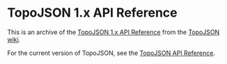 # TopoJSON 1.x API Reference

This is an archive of the [TopoJSON 1.x API Reference](https://github.com/topojson/topojson-3.x-api-reference/blob/master/API-Reference.md) from the [TopoJSON wiki](https://github.com/topojson/topojson/wiki).

For the current version of TopoJSON, see the [TopoJSON API Reference](https://github.com/topojson/topojson/blob/master/README.md).
